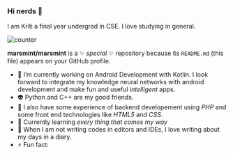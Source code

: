 ### Hi nerds 👋
I am Kriti a final year undergrad in CSE. I love studying in general.
<!-- ![Github stats](https://github-readme-stats.vercel.app/api?username=marsmint)-->
![counter](https://engmn952k911zhf.m.pipedream.net)

**marsmint/marsmint** is a ✨ _special_ ✨ repository because its `README.md` (this file) appears on your GitHub profile.

- 🔭 I’m currently working on Android Development with Kotlin. I look forward to integrate my knowledge neural networks with android development and make fun and useful *intelligent* apps.
- 👽 Python and C++ are my good friends.
- 🌠 I also have some experience of backend developement using *PHP* and some front end technologies like *HTML5* and *CSS*.
- 🌱 Currently learning *every thing that comes my way*
- 💜 When I am not writing codes in editors and IDEs, I love writing about my days in a diary.
- ⚡ Fun fact: 
